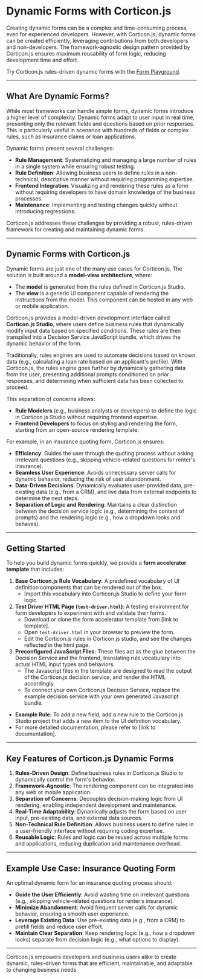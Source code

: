 # Dynamic Forms with Corticon.js

Creating dynamic forms can be a complex and time-consuming process, even for experienced developers. However, with Corticon.js, dynamic forms can be created efficiently, leveraging contributions from both developers and non-developers. The framework-agnostic design pattern provided by Corticon.js ensures maximum reusability of form logic, reducing development time and effort.

Try Corticon.js rules-driven dynamic forms with the [Form Playground](https://corticon.github.io/dynamic-forms/).

---

## What Are Dynamic Forms?

While most frameworks can handle simple forms, dynamic forms introduce a higher level of complexity. Dynamic forms adapt to user input in real time, presenting only the relevant fields and questions based on prior responses. This is particularly useful in scenarios with hundreds of fields or complex rules, such as insurance claims or loan applications.

Dynamic forms present several challenges:
- **Rule Management**: Systematizing and managing a large number of rules in a single system while ensuring robust testing.
- **Rule Definition**: Allowing business users to define rules in a non-technical, descriptive manner without requiring programming expertise.
- **Frontend Integration**: Visualizing and rendering these rules as a form without requiring developers to have domain knowledge of the business processes.
- **Maintenance**: Implementing and testing changes quickly without introducing regressions.

Corticon.js addresses these challenges by providing a robust, rules-driven framework for creating and maintaining dynamic forms.

---

## Dynamic Forms with Corticon.js

Dynamic forms are just one of the many use cases for Corticon.js. The solution is built around a **model-view architecture**, where:
- The **model** is generated from the rules defined in Corticon.js Studio.
- The **view** is a generic UI component capable of rendering the instructions from the model. This component can be hosted in any web or mobile application.

Corticon.js provides a model-driven development interface called **Corticon.js Studio**, where users define business rules that dynamically modify input data based on specified conditions. These rules are then transpiled into a Decision Service JavaScript bundle, which drives the dynamic behavior of the form.

Traditionally, rules engines are used to automate decisions based on known data (e.g., calculating a loan rate based on an applicant's profile). With Corticon.js, the rules engine goes further by dynamically gathering data from the user, presenting additional prompts conditioned on prior responses, and determining when sufficient data has been collected to proceed.

This separation of concerns allows:
- **Rule Modelers** (e.g., business analysts or developers) to define the logic in Corticon.js Studio without requiring frontend expertise.
- **Frontend Developers** to focus on styling and rendering the form, starting from an open-source rendering template.

For example, in an insurance quoting form, Corticon.js ensures:
- **Efficiency**: Guides the user through the quoting process without asking irrelevant questions (e.g., skipping vehicle-related questions for renter's insurance).
- **Seamless User Experience**: Avoids unnecessary server calls for dynamic behavior, reducing the risk of user abandonment.
- **Data-Driven Decisions**: Dynamically evaluates user-provided data, pre-existing data (e.g., from a CRM), and live data from external endpoints to determine the next steps.
- **Separation of Logic and Rendering**: Maintains a clear distinction between the decision service logic (e.g., determining the content of prompts) and the rendering logic (e.g., how a dropdown looks and behaves).

---

## Getting Started

To help you build dynamic forms quickly, we provide a **form accelerator template** that includes:
1.  **Base Corticon.js Rule Vocabulary**: A predefined vocabulary of UI definition components that can be rendered out of the box.
    * Import this vocabulary into Corticon.js Studio to define your form logic.
2.  **Test Driver HTML Page (`test-driver.html`)**: A testing environment for form developers to experiment with and validate their forms.
    * Download or clone the form accelerator template from [link to template].
    * Open `test-driver.html` in your browser to preview the form.
    * Edit the Corticon.js rules in Corticon.js studio, and see the changes reflected in the html page.
3.  **Preconfigured JavaScript Files**: These files act as the glue between the Decision Service and the frontend, translating rule vocabulary into actual HTML input types and behaviors.
    * The Javascript files in the template are designed to read the output of the Corticon.js decision service, and render the HTML accordingly.
    * To connect your own Corticon.js Decision Service, replace the example decision service with your own generated Javascript bundle.
* **Example Rule:** To add a new field, add a new rule to the Corticon.js Studio project that adds a new item to the UI definition vocabulary.
* For more detailed documentation, please refer to [link to documentation].

---

## Key Features of Corticon.js Dynamic Forms

1. **Rules-Driven Design**: Define business rules in Corticon.js Studio to dynamically control the form's behavior.
2. **Framework-Agnostic**: The rendering component can be integrated into any web or mobile application.
3. **Separation of Concerns**: Decouples decision-making logic from UI rendering, enabling independent development and maintenance.
4. **Real-Time Adaptability**: Dynamically adjusts the form based on user input, pre-existing data, and external data sources.
5. **Non-Technical Rule Definition**: Allows business users to define rules in a user-friendly interface without requiring coding expertise.
6. **Reusable Logic**: Rules and logic can be reused across multiple forms and applications, reducing duplication and maintenance overhead.

---

## Example Use Case: Insurance Quoting Form

An optimal dynamic form for an insurance quoting process should:
- **Guide the User Efficiently**: Avoid wasting time on irrelevant questions (e.g., skipping vehicle-related questions for renter's insurance).
- **Minimize Abandonment**: Avoid frequent server calls for dynamic behavior, ensuring a smooth user experience.
- **Leverage Existing Data**: Use pre-existing data (e.g., from a CRM) to prefill fields and reduce user effort.
- **Maintain Clear Separation**: Keep rendering logic (e.g., how a dropdown looks) separate from decision logic (e.g., what options to display).

---

Corticon.js empowers developers and business users alike to create dynamic, rules-driven forms that are efficient, maintainable, and adaptable to changing business needs.
